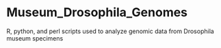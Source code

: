 # Museum_Drosophila_Genomes
R, python, and perl scripts used to analyze genomic data from Drosophila museum specimens
